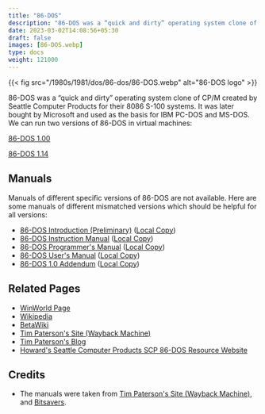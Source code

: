 ```yaml
---
title: "86-DOS"
description: "86-DOS was a “quick and dirty” operating system clone of CP/M created by Seattle Computer Products for their 8086 S-100 systems. It was later bought by Microsoft and used as the basis for IBM PC-DOS and MS-DOS."
date: 2023-03-02T14:08:56+05:30
draft: false
images: [86-DOS.webp]
type: docs
weight: 121000
---
```


{{< fig src="/1980s/1981/dos/86-dos/86-DOS.webp" alt="86-DOS logo" >}}

86-DOS was a “quick and dirty” operating system clone of CP/M created by Seattle Computer Products for their 8086 S-100 systems. It was later bought by Microsoft and used as the basis for IBM PC-DOS and MS-DOS. We can run two versions of 86-DOS in virtual machines:

<section class="section section-sm">
  <div class="container">
    <div class="row justify-content-center text-center">
      <div class="col-lg-5">
        <p><a class="btn btn-primary btn-lg px-4 mb-1" href="1.00/" role="button">86-DOS 1.00</a></p>
      </div>
      <div class="col-lg-5">
        <p><a class="btn btn-primary btn-lg px-4 mb-1" href="1.14/" role="button">86-DOS 1.14</a></p>
      </div>
    </div>
  </div>
</section>

## Manuals

Manuals of different specific versions of 86-DOS are not available. Here are some manuals of different mismatched versions which should be helpful for all versions:

- [86-DOS Introduction (Preliminary)](https://www.bitsavers.org/pdf/seattleComputer/SCP_86-DOS_Preliminary.pdf) ([Local Copy](https://link.storjshare.io/jxlpd3kfelleqfpqzmtslshxvdsq/virtualhub%2F1980s%2F1981%2FOS%2FDOS%2F86-DOS%2F1.00%2FManuals%2FSCP_86-DOS_Preliminary.pdf?download=true))
- [86-DOS Instruction Manual](https://web.archive.org/web/20200110094102/http://www.patersontech.com/dos/docs/86_Dos_inst.pdf) ([Local Copy](https://link.storjshare.io/jvstvym4yihgxkioxarwtee5fo2q/virtualhub%2F1980s%2F1981%2FOS%2FDOS%2F86-DOS%2F1.00%2FManuals%2F86_Dos_inst.pdf?download=true))
- [86-DOS Programmer's Manual](https://bitsavers.org/pdf/seattleComputer/86-DOS_0.3_Programmers_Manual_1980.pdf) ([Local Copy](https://link.storjshare.io/ju7o7njxl7bqzlzninw55gmmbkva/virtualhub%2F1980s%2F1981%2FOS%2FDOS%2F86-DOS%2F1.00%2FManuals%2F86_dos_prog.pdf?download=true))
- [86-DOS User's Manual](https://bitsavers.org/pdf/seattleComputer/86-DOS_0.3_Users_Manual_1980.pdf) ([Local Copy](https://link.storjshare.io/jvaz7wxw4lpspwcphdywk6wybtoq/virtualhub%2F1980s%2F1981%2FOS%2FDOS%2F86-DOS%2F1.00%2FManuals%2F86_Dos_usr_03.pdf?download=true))
- [86-DOS 1.0 Addendum](https://bitsavers.org/pdf/seattleComputer/86-DOS_1.0_Addendum.pdf) ([Local Copy](https://link.storjshare.io/jvwxsxv6f5cws3pegxtezgp6bd6a/virtualhub%2F1980s%2F1981%2FOS%2FDOS%2F86-DOS%2F1.00%2FManuals%2F86-DOS_1.0_Addendum.pdf?download=true))

## Related Pages

- [WinWorld Page](https://winworldpc.com/product/86-dos/100)
- [Wikipedia](https://en.wikipedia.org/wiki/86-DOS)
- [BetaWiki](https://betawiki.net/wiki/86-DOS)
- [Tim Paterson's Site (Wayback Machine)](https://web.archive.org/web/20200102191543/http://www.patersontech.com/dos/origins-of-dos.aspx)
- [Tim Paterson's Blog](https://dosmandrivel.blogspot.com/)
- [Howard's Seattle Computer Products SCP 86-DOS Resource Website](https://web.archive.org/web/20140308115349/http://www.86dos.org/)

## Credits

- The manuals were taken from [Tim Paterson's Site (Wayback Machine)](https://web.archive.org/web/20200102191543/http://www.patersontech.com/dos/origins-of-dos.aspx), and [Bitsavers](https://www.bitsavers.org).
